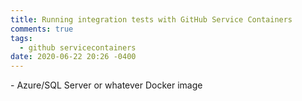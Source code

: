 ```yaml
---
title: Running integration tests with GitHub Service Containers
comments: true
tags:
  - github servicecontainers
date: 2020-06-22 20:26 -0400
---
```

\- Azure/SQL Server or whatever Docker image